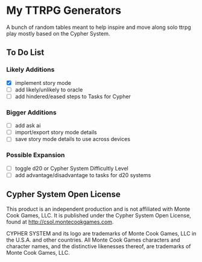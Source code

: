 # My TTRPG Generators

A bunch of random tables meant to help inspire and move along solo ttrpg play mostly based on the Cypher System.

## To Do List
### Likely Additions
- [x] implement story mode
- [ ] add likely/unlikely to oracle
- [ ] add hindered/eased steps to Tasks for Cypher

### Bigger Additions
- [ ] add ask ai
- [ ] import/export story mode details
- [ ] save story mode details to use across devices

### Possible Expansion
- [ ] toggle d20 or Cypher System Difficultly Level
- [ ] add advantage/disadvantage to tasks for d20 systems

## Cypher System Open License

This product is an independent production and is not affiliated with Monte Cook Games, LLC. It is published under the Cypher System Open License, found at http://csol.montecookgames.com.

CYPHER SYSTEM and its logo are trademarks of Monte Cook Games, LLC in the U.S.A. and other countries. All Monte Cook Games characters and character names, and the distinctive likenesses thereof, are trademarks of Monte Cook Games, LLC.
